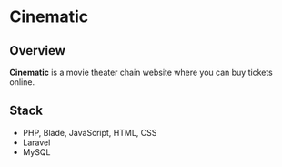 # Cinematic
## Overview
**Cinematic** is a movie theater chain website where you can buy tickets online.
## Stack
- PHP, Blade, JavaScript, HTML, CSS
- Laravel
- MySQL
